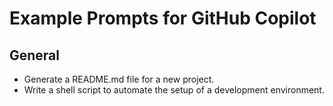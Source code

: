 # Example Prompts for GitHub Copilot

## General
- Generate a README.md file for a new project.
- Write a shell script to automate the setup of a development environment.
